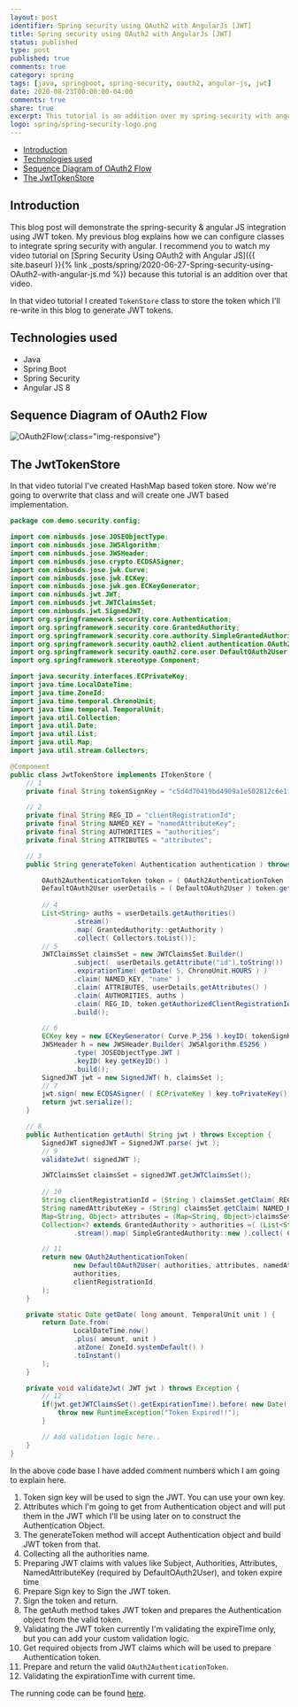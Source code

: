 ```yaml
---
layout: post
identifier: Spring security using OAuth2 with AngularJs [JWT]
title: Spring security using OAuth2 with AngularJs [JWT]
status: published
type: post
published: true
comments: true
category: spring
tags: [java, springboot, spring-security, oauth2, angular-js, jwt]
date: 2020-08-23T00:00:00-04:00
comments: true
share: true
excerpt: This tutorial is an addition over my spring-security with angular JS video tutorial and will be focusing on the JWT token part.
logo: spring/spring-security-logo.png
---
```


* [Introduction](#intro)
* [Technologies used](#tech-used)
* [Sequence Diagram of OAuth2 Flow](#diagram)
* [The JwtTokenStore](#token-store)

## Introduction <a name="intro"></a>
This blog post will demonstrate the spring-security & angular JS integration using JWT token. My previous blog explains how we can configure classes to integrate 
 spring security with angular. I recommend you to watch my video tutorial on [Spring Security Using OAuth2 with Angular JS]({{ site.baseurl }}{% link _posts/spring/2020-06-27-Spring-security-using-OAuth2-with-angular-js.md %})
 because this tutorial is an addition over that video.
 
In that video tutorial I created `TokenStore` class to store the token which I'll re-write in this blog to generate JWT tokens.
 
## Technologies used <a name="tech-used"></a>
* Java
* Spring Boot
* Spring Security
* Angular JS 8

## Sequence Diagram of OAuth2 Flow<a name="diagram"></a>

![OAuth2Flow](/public/images/spring/OAuthFlow.png){:class="img-responsive"}

## The JwtTokenStore<a name="token-store"></a>
In that video tutorial I've created HashMap based token store. Now we're going to overwrite that class and will
 create one JWT based implementation.

```java
package com.demo.security.config;

import com.nimbusds.jose.JOSEObjectType;
import com.nimbusds.jose.JWSAlgorithm;
import com.nimbusds.jose.JWSHeader;
import com.nimbusds.jose.crypto.ECDSASigner;
import com.nimbusds.jose.jwk.Curve;
import com.nimbusds.jose.jwk.ECKey;
import com.nimbusds.jose.jwk.gen.ECKeyGenerator;
import com.nimbusds.jwt.JWT;
import com.nimbusds.jwt.JWTClaimsSet;
import com.nimbusds.jwt.SignedJWT;
import org.springframework.security.core.Authentication;
import org.springframework.security.core.GrantedAuthority;
import org.springframework.security.core.authority.SimpleGrantedAuthority;
import org.springframework.security.oauth2.client.authentication.OAuth2AuthenticationToken;
import org.springframework.security.oauth2.core.user.DefaultOAuth2User;
import org.springframework.stereotype.Component;

import java.security.interfaces.ECPrivateKey;
import java.time.LocalDateTime;
import java.time.ZoneId;
import java.time.temporal.ChronoUnit;
import java.time.temporal.TemporalUnit;
import java.util.Collection;
import java.util.Date;
import java.util.List;
import java.util.Map;
import java.util.stream.Collectors;

@Component
public class JwtTokenStore implements ITokenStore {
    // 1
    private final String tokenSignKey = "c5d4d70419bd4909a1e502812c6e1f2b";

    // 2
    private final String REG_ID = "clientRegistrationId";
    private final String NAMED_KEY = "namedAttributeKey";
    private final String AUTHORITIES = "authorities";
    private final String ATTRIBUTES = "attributes";

    // 3
    public String generateToken( Authentication authentication ) throws Exception {

        OAuth2AuthenticationToken token = ( OAuth2AuthenticationToken ) authentication;
        DefaultOAuth2User userDetails = ( DefaultOAuth2User ) token.getPrincipal();
    
        // 4
        List<String> auths = userDetails.getAuthorities()
                .stream()
                .map( GrantedAuthority::getAuthority )
                .collect( Collectors.toList());
        // 5
        JWTClaimsSet claimsSet = new JWTClaimsSet.Builder()
                .subject(  userDetails.getAttribute("id").toString())
                .expirationTime( getDate( 5, ChronoUnit.HOURS ) )
                .claim( NAMED_KEY, "name" )
                .claim( ATTRIBUTES, userDetails.getAttributes() )
                .claim( AUTHORITIES, auths )
                .claim( REG_ID, token.getAuthorizedClientRegistrationId() )
                .build();

        // 6
        ECKey key = new ECKeyGenerator( Curve.P_256 ).keyID( tokenSignKey ).generate();
        JWSHeader h = new JWSHeader.Builder( JWSAlgorithm.ES256 )
                .type( JOSEObjectType.JWT )
                .keyID( key.getKeyID() )
                .build();
        SignedJWT jwt = new SignedJWT( h, claimsSet );
        // 7
        jwt.sign( new ECDSASigner( ( ECPrivateKey ) key.toPrivateKey() ) );
        return jwt.serialize();
    }

    // 8
    public Authentication getAuth( String jwt ) throws Exception {
        SignedJWT signedJWT = SignedJWT.parse( jwt );
        // 9
        validateJwt( signedJWT );

        JWTClaimsSet claimsSet = signedJWT.getJWTClaimsSet();
        
        // 10
        String clientRegistrationId = (String ) claimsSet.getClaim( REG_ID );
        String namedAttributeKey = (String) claimsSet.getClaim( NAMED_KEY );
        Map<String, Object> attributes = (Map<String, Object>)claimsSet.getClaim( ATTRIBUTES );
        Collection<? extends GrantedAuthority > authorities =( (List<String> ) claimsSet.getClaim( AUTHORITIES ))
                .stream().map( SimpleGrantedAuthority::new ).collect( Collectors.toSet());

        // 11
        return new OAuth2AuthenticationToken(
                new DefaultOAuth2User( authorities, attributes, namedAttributeKey ),
                authorities,
                clientRegistrationId
        );
    }

    private static Date getDate( long amount, TemporalUnit unit ) {
        return Date.from(
                LocalDateTime.now()
                .plus( amount, unit )
                .atZone( ZoneId.systemDefault() )
                .toInstant()
        );
    }

    private void validateJwt( JWT jwt ) throws Exception {
        // 12
        if(jwt.getJWTClaimsSet().getExpirationTime().before( new Date() )){
            throw new RuntimeException("Token Expired!!");
        }

        // Add validation logic here..
    }
}
```

In the above code base I have added comment numbers which I am going to explain here.
1. Token sign key will be used to sign the JWT. You can use your own key.
2. Attributes which I'm going to get from Authentication object and will put them in the JWT which I'll be using later on to construct the Authentication Object.
3. The generateToken method will accept Authentication object and build JWT token from that.
4. Collecting all the authorities name.
5. Preparing JWT claims with values like Subject, Authorities, Attributes, NamedAttributeKey (required by DefaultOAuth2User), and token expire time
6. Prepare Sign key to Sign the JWT token.
7. Sign the token and return.
8. The getAuth method takes JWT token and prepares the Authentication object from the valid token.
9. Validating the JWT token currently I'm validating the expireTime only, but you can add your custom validation logic.
10. Get required objects from JWT claims which will be used to prepare Authentication token.
11. Prepare and return the valid `OAuth2AuthenticationToken`.
12. Validating the expirationTime with current time.

The running code can be found [here](https://github.com/jeetmp3/tutorials/tree/security-jwt/spring-security-angular). 
